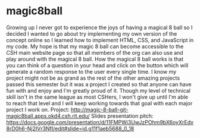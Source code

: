 # magic8ball

Growing up I never got to experience the joys of having a magical 8 ball so I decided I wanted to go about try implementing my own version of the concept online so I learned how to implement HTML, CSS, and JavaScript in my code. My hope is that my magic 8 ball can become accessible to the CSH main website page so that all members of the org can also use and play around with the magical 8 ball. How the magical 8 ball works is that you can think of a question in your head and click on the button which will generate a random response to the user every single time. I know my project might not be as grand as the rest of the other amazing projects passed this semester but it was a project I created so that anyone can have fun with and enjoy and I'm greatly proud of it. Though my level of technical skill isn't in the same league as most CSHers, I won't give up until I'm able to reach that level and I will keep working towards that goal with each major project I work on. Project: http://magic-8-ball-git-magic8ball.apps.okd4.csh.rit.edu/ Slides presentation pitch: https://docs.google.com/presentation/d/11FMPWi3UwJzPOhm9bX6oyXrEdv8rD0h6-Nj2IVr3NfI/edit#slide=id.g11f1aeb5688_0_18
